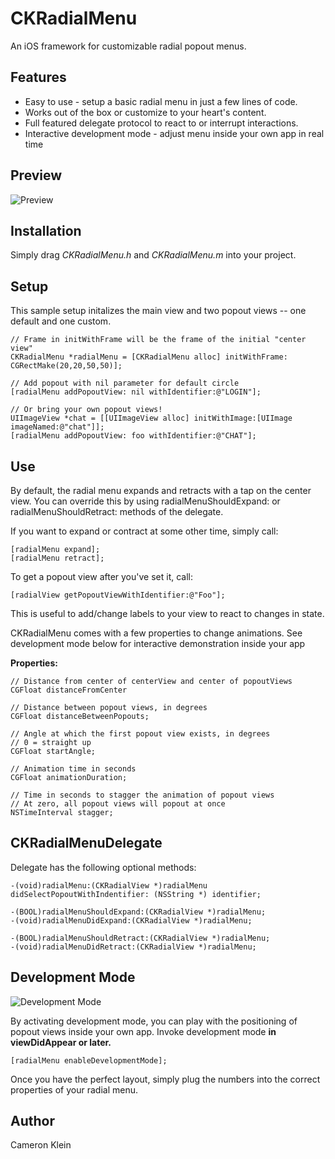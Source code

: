 CKRadialMenu
============

An iOS framework for customizable radial popout menus.

Features
-------
* Easy to use - setup a basic radial menu in just a few lines of code.
* Works out of the box or customize to your heart's content.
* Full featured delegate protocol to react to or interrupt interactions.
* Interactive development mode - adjust menu inside your own app in real time

Preview
-------
![Preview](https://github.com/cameronklein/CKRadialMenu/blob/master/CKRadialMenu/CKRadialMenu.gif)

Installation
-------
Simply drag *CKRadialMenu.h* and *CKRadialMenu.m* into your project.

Setup
------
This sample setup initalizes the main view and two popout views -- one default and one custom.

    // Frame in initWithFrame will be the frame of the initial "center view"
    CKRadialMenu *radialMenu = [CKRadialMenu alloc] initWithFrame: CGRectMake(20,20,50,50)];
    
    // Add popout with nil parameter for default circle
    [radialMenu addPopoutView: nil withIdentifier:@"LOGIN"];
    
    // Or bring your own popout views!
    UIImageView *chat = [[UIImageView alloc] initWithImage:[UIImage imageNamed:@"chat"]];
    [radialMenu addPopoutView: foo withIdentifier:@"CHAT"];
    
Use
----
By default, the radial menu expands and retracts with a tap on the center view. You can override this by using radialMenuShouldExpand: or radialMenuShouldRetract: methods of the delegate.

If you want to expand or contract at some other time, simply call:

    [radialMenu expand];
    [radialMenu retract];
    
To get a popout view after you've set it, call:

    [radialView getPopoutViewWithIdentifier:@"Foo"];
    
This is useful to add/change labels to your view to react to changes in state.

CKRadialMenu comes with a few properties to change animations. See development mode below for interactive demonstration inside your app

**Properties:**

    // Distance from center of centerView and center of popoutViews
    CGFloat distanceFromCenter

    // Distance between popout views, in degrees
    CGFloat distanceBetweenPopouts;
    
    // Angle at which the first popout view exists, in degrees
    // 0 = straight up
    CGFloat startAngle;
    
    // Animation time in seconds
    CGFloat animationDuration;
    
    // Time in seconds to stagger the animation of popout views
    // At zero, all popout views will popout at once
    NSTimeInterval stagger;

CKRadialMenuDelegate
------
  Delegate has the following optional methods:
  
    -(void)radialMenu:(CKRadialView *)radialMenu didSelectPopoutWithIndentifier: (NSString *) identifier;
   
    -(BOOL)radialMenuShouldExpand:(CKRadialView *)radialMenu;
    -(void)radialMenuDidExpand:(CKRadialView *)radialMenu;
   
    -(BOOL)radialMenuShouldRetract:(CKRadialView *)radialMenu;
    -(void)radialMenuDidRetract:(CKRadialView *)radialMenu;

Development Mode
-----------

![Development Mode](https://github.com/cameronklein/CKRadialMenu/blob/master/CKRadialMenu/MKRadialMenuDevMode.gif)

By activating development mode, you can play with the positioning of popout views inside your own app. Invoke development mode **in viewDidAppear or later.**

    [radialMenu enableDevelopmentMode];
    
Once you have the perfect layout, simply plug the numbers into the correct properties of your radial menu.

Author
-------
Cameron Klein
